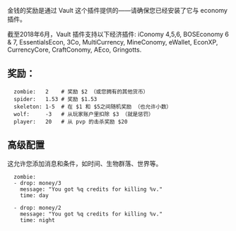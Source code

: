 金钱的奖励是通过 Vault 这个插件提供的——请确保您已经安装了它与 economy 插件。

截至2018年6月，Vault 插件支持以下经济插件: iConomy 4,5,6, BOSEconomy 6 & 7, EssentialsEcon, 3Co, MultiCurrency, MineConomy, eWallet, EconXP, CurrencyCore, CraftConomy, AEco, Gringotts.

## 奖励：
```
  zombie:   2    # 奖励 $2 （或您拥有的其他货币）
  spider:   1.53 # 奖励 $1.53
  skeleton: 1-5  # 在 $1 和 $5之间随机奖励 （也允许小数）
  wolf:     -3   # 从玩家账户里扣除 $3 （就是惩罚）
  player:   20   # 从 pvp 的击杀奖励 $20
```
## 高级配置
这允许您添加消息和条件，如时间、生物群落、世界等。
```
  zombie:
  - drop: money/3
    message: "You got %q credits for killing %v."
    time: day

  - drop: money/2
    message: "You got %q credits for killing %v."
    time: night
```